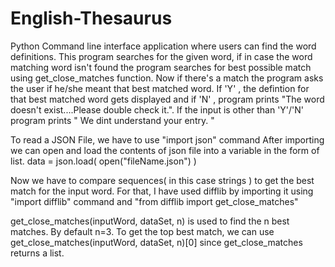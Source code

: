 # English-Thesaurus
Python Command line interface application where users can find the word definitions.
This program searches for the given word, if in case the word matching word isn't found the program searches for best possible match using get_close_matches function. Now if there's a match the program asks the user if he/she meant that best matched word. If 'Y' , the defintion for that best matched word gets displayed and if 'N' , program prints "The word doesn't exist....Please double check it.".
If the input is other than 'Y'/'N' program prints " We dint understand your entry. "


To read a JSON File, we have to use "import json" command
After importing we can open and load the contents of json file into a variable in the form of list. 
data = json.load( open("fileName.json") )

Now we have to compare sequences( in this case strings ) to get the best match for the input word.
For that, I have used difflib by importing it using "import difflib" command and "from difflib import get_close_matches"

get_close_matches(inputWord, dataSet, n) is used to find the n best matches.
By default n=3.
To get the top best match, we can use get_close_matches(inputWord, dataSet, n)[0] since get_close_matches returns a list.
